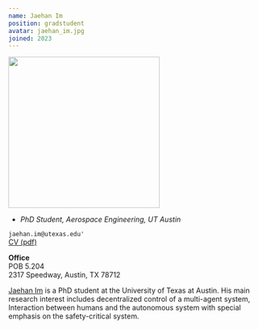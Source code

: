 ```yaml
---
name: Jaehan Im
position: gradstudent
avatar: jaehan_im.jpg
joined: 2023
---
```


<img width="300" src="{{site.baseurl}}/images/people/{{page.avatar}}" data-action="zoom">

- _PhD Student, Aerospace Engineering, UT Austin_<br>

<i class="fa fa-envelope-o"></i> `jaehan.im@utexas.edu'`<br>
<i class="fa fa-newspaper-o"></i> [CV (pdf)](/documents/jh_CV.pdf)

**Office**<br>
POB 5.204<br>
2317 Speedway,
Austin, TX 78712

[Jaehan Im](https://www.linkedin.com/in/jaehanim/) is a PhD student at the University of Texas at Austin. His main research interest includes decentralized control of a multi-agent system, Interaction between humans and the autonomous system with special emphasis on the safety-critical system.
